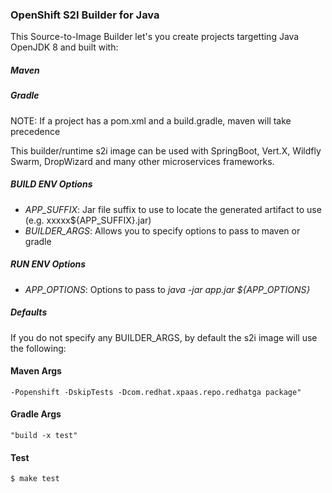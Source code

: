 ### OpenShift S2I Builder for Java

This Source-to-Image Builder let's you create projects targetting Java OpenJDK 8 and built with:

##### Maven
##### Gradle

NOTE: If a project has a pom.xml and a build.gradle, maven will take precedence

This builder/runtime s2i image can be used with SpringBoot, Vert.X, Wildfly Swarm, DropWizard and many other microservices frameworks. 


##### BUILD ENV Options
* *APP_SUFFIX*: Jar file suffix to use to locate the generated artifact to use (e.g. xxxxx${APP_SUFFIX}.jar)
* *BUILDER_ARGS*: Allows you to specify options to pass to maven or gradle


##### RUN ENV Options
* *APP_OPTIONS*: Options to pass to *java -jar app.jar ${APP_OPTIONS}*


##### Defaults
If you do not specify any BUILDER_ARGS, by default the s2i image will use the following:

#### Maven Args
`-Popenshift -DskipTests -Dcom.redhat.xpaas.repo.redhatga package"`

#### Gradle Args
`"build -x test"`

#### Test
`$ make test`
